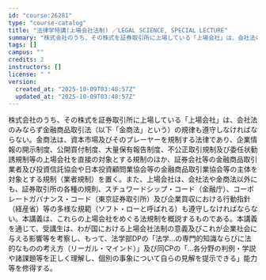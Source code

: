 ```yaml
---
id: "course:26281"
type: "course-catalog"
title: "法律学特講(上場会社法制) ／LEGAL SCIENCE, SPECIAL LECTURE"
summary: "株式会社のうち、その株式を証券取引所に上場している「上場会社」は、会社法のみならず金融商品取引法（以下「金商法」という）の規律も遵守しなければならない。金商法は、資本市場及びそのプレーヤーを規制する法律であり、企業情報の開示制度、公開買付制…"
tags: []
campus: ""
credits: 2
instructors: []
license: " "
version:
  created_at: "2025-10-09T03:48:57Z"
  updated_at: "2025-10-09T03:48:57Z"
---
```


株式会社のうち、その株式を証券取引所に上場している「上場会社」は、会社法のみならず金融商品取引法（以下「金商法」という）の規律も遵守しなければならない。金商法は、資本市場及びそのプレーヤーを規制する法律であり、企業情報の開示制度、公開買付制度、大量保有報告制度、不公正取引規制及び委任状勧誘規制等の上場会社を直接の対象とする規制のほか、証券会社等の金融商品取引業者及び投資信託協会や日本投資顧問業協会等の金融商品取引業協会等の主体を対象とする規制（業者規制）を置く。また、上場会社は、会社法や金商法以外にも、証券取引所の各種の規則、スチュワードシップ・コード（金融庁）、コーポレートガバナンス・コード（東京証券取引所）及び企業買収における行動指針（経産省）等の多様な規範（ソフト・ローと呼ばれる）も遵守しなければならない。本講義は、これらの上場会社をめぐる法規制を概説するものである。本講義を通じて、受講生は、わが国における上場会社法制の意義及びこれが企業社会に与える影響等を考察し、もって、法学部DPの「法学…の専門的知識ならびに法的なものの考え方（リーガル・マインド）」及び同CPの「…各分野の判例・学説や諸課題等を正しく理解し、個別の事象について自らの見解を提示できる」能力等を修得する。
